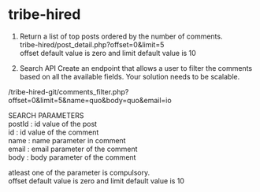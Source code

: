 # tribe-hired
1. Return a list of top posts ordered by the number of comments.   
 tribe-hired/post_detail.php?offset=0&limit=5  
 offset default value is zero and limit default value is 10  

2. Search API Create an endpoint that allows a user to filter the comments based on all the available fields. Your solution needs to be scalable.  

/tribe-hired-git/comments_filter.php?offset=0&limit=5&name=quo&body=quo&email=io  

SEARCH PARAMETERS  
postId : id value of the post  
id : id value of the comment  
name : name parameter in comment  
email : email parameter of the comment   
body : body parameter of the comment  

atleast one of the parameter is compulsory.  
offset default value is zero and limit default value is 10
